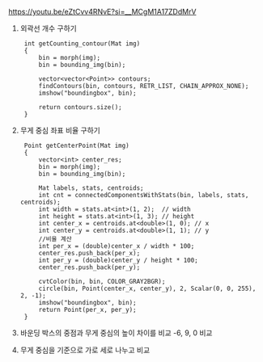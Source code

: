 
https://youtu.be/eZtCvv4RNvE?si=__MCgM1A17ZDdMrV


1. 외곽선 개수 구하기

		int getCounting_contour(Mat img)
		{
			bin = morph(img);
			bin = bounding_img(bin);
		
			vector<vector<Point>> contours;
			findContours(bin, contours, RETR_LIST, CHAIN_APPROX_NONE);
			imshow("boundingbox", bin);
		
			return contours.size();
		}

2. 무게 중심 좌표 비율 구하기

		Point getCenterPoint(Mat img)
		{
			vector<int> center_res;
			bin = morph(img);
			bin = bounding_img(bin);
		
			Mat labels, stats, centroids;
			int cnt = connectedComponentsWithStats(bin, labels, stats, centroids);
			int width = stats.at<int>(1, 2);  // width
			int height = stats.at<int>(1, 3); // height
			int center_x = centroids.at<double>(1, 0); // x
			int center_y = centroids.at<double>(1, 1); // y
			//비율 계산
			int per_x = (double)center_x / width * 100;
			center_res.push_back(per_x);
			int per_y = (double)center_y / height * 100;
			center_res.push_back(per_y);
		
			cvtColor(bin, bin, COLOR_GRAY2BGR);
			circle(bin, Point(center_x, center_y), 2, Scalar(0, 0, 255), 2, -1);
			imshow("boundingbox", bin);
			return Point(per_x, per_y);
		}

  3. 바운딩 박스의 중점과 무게 중심의 높이 차이를 비교
     -6, 9, 0 비교


  5. 무게 중심을 기준으로 가로 세로 나누고 비교
